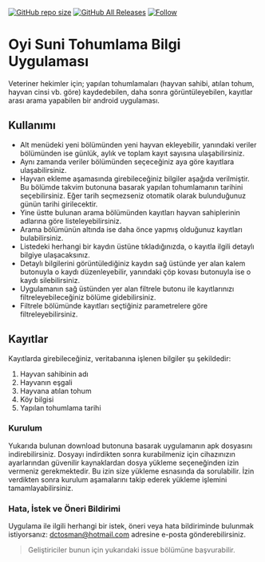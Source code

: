 [![GitHub repo size](https://img.shields.io/github/repo-size/doctorosman/begsan)](https://github.com/doctorosman)
[![GitHub All Releases](https://img.shields.io/github/downloads/doctorosman/begsan/total)](https://github.com/doctorosman/begsan/releases/download/v1.2/app-release.apk)
[![Follow](https://img.shields.io/badge/dctosman-follow-blueviolet?style=flat)](https://instagram.com/dctosman)
# Oyi Suni Tohumlama Bilgi Uygulaması
Veteriner hekimler için; yapılan tohumlamaları (hayvan sahibi, atılan tohum, hayvan cinsi vb. göre) kaydedebilen, daha sonra görüntüleyebilen, kayıtlar arası arama yapabilen bir android uygulaması.

## Kullanımı
- Alt menüdeki yeni bölümünden yeni hayvan ekleyebilir, yanındaki veriler bölümünden ise günlük, aylık ve toplam kayıt sayısına ulaşabilirsiniz.
- Aynı zamanda veriler bölümünden seçeceğiniz aya göre kayıtlara ulaşabilirsiniz.
- Hayvan ekleme aşamasında girebileceğiniz bilgiler aşağıda verilmiştir. Bu bölümde takvim butonuna basarak yapılan tohumlamanın tarihini seçebilirsiniz. Eğer tarih seçmezseniz otomatik olarak bulunduğunuz günün tarihi girilecektir.
- Yine üstte bulunan arama bölümünden kayıtları hayvan sahiplerinin adlarına göre listeleyebilirsiniz.
- Arama bölümünün altında ise daha önce yapmış olduğunuz kayıtları bulabilirsiniz.
- Listedeki herhangi bir kaydın üstüne tıkladığınızda, o kayıtla ilgili detaylı bilgiye ulaşacaksınız.
- Detaylı bilgilerini görüntülediğiniz kaydın sağ üstünde yer alan kalem butonuyla o kaydı düzenleyebilir, yanındaki çöp kovası butonuyla ise o kaydı silebilirsiniz.
- Uygulamanın sağ üstünden yer alan filtrele butonu ile kayıtlarınızı filtreleyebileceğiniz bölüme gidebilirsiniz.
- Filtrele bölümünde kayıtları seçtiğiniz parametrelere göre filtreleyebilirsiniz.

## Kayıtlar
Kayıtlarda girebileceğiniz, veritabanına işlenen bilgiler şu şekildedir:
1. Hayvan sahibinin adı
2. Hayvanın eşgali
3. Hayvana atılan tohum
4. Köy bilgisi
5. Yapılan tohumlama tarihi

### Kurulum
Yukarıda bulunan download butonuna basarak uygulamanın apk dosyasını indirebilirsiniz. Dosyayı indirdikten sonra kurabilmeniz için cihazınızın ayarlarından güvenilir kaynaklardan dosya yükleme seçeneğinden izin vermeniz gerekmektedir. Bu izin size yükleme esnasında da sorulabilir. İzin verdikten sonra kurulum aşamalarını takip ederek yükleme işlemini tamamlayabilirsiniz.

### Hata, İstek ve Öneri Bildirimi
Uygulama ile ilgili herhangi bir istek, öneri veya hata bildiriminde bulunmak istiyorsanız: dctosman@hotmail.com adresine e-posta gönderebilirsiniz.
> Geliştiriciler bunun için yukarıdaki issue bölümüne başvurabilir.
